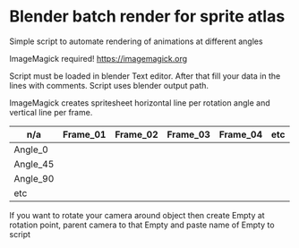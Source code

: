 # Blender batch render for sprite atlas
Simple script to automate rendering of animations at different angles

ImageMagick required!
https://imagemagick.org

Script must be loaded in blender Text editor.
After that fill your data in the lines with comments.
Script uses blender output path.

ImageMagick creates spritesheet horizontal line per rotation angle and vertical line per frame.

  n/a   |Frame_01  |  Frame_02  |  Frame_03  |  Frame_04 | etc
--------|----------|------------|------------|-----------|----------
Angle_0 |          |            |            |           |
Angle_45|          |            |            |           |
Angle_90|          |            |            |           |
etc     |          |            |            |           |

If you want to rotate your camera around object then create Empty at rotation point, 
parent camera to that Empty and paste name of Empty to script

